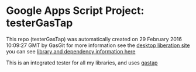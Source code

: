 # Google Apps Script Project: testerGasTap
This repo (testerGasTap) was automatically created on 29 February 2016 10:09:27 GMT by GasGit
for more information see the [desktop liberation site](http://ramblings.mcpher.com/Home/excelquirks/drivesdk/gettinggithubready "desktop liberation")
you can see [library and dependency information here](dependencies.md)

This is an integrated tester for all my libraries, and uses [gastap](https://github.com/zixia/gast) 
